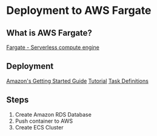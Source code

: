 # Deployment to AWS Fargate

## What is AWS Fargate?

[Fargate - Serverless compute engine](https://aws.amazon.com/fargate/)

## Deployment

[Amazon's Getting Started Guide](https://aws.amazon.com/blogs/compute/building-deploying-and-operating-containerized-applications-with-aws-fargate/)
[Tutorial](https://levelup.gitconnected.com/aws-fargate-running-a-serverless-node-js-app-on-aws-ecs-c5d8dea0a85a)
[Task Definitions](https://docs.aws.amazon.com/AmazonECS/latest/userguide/task_definition_parameters.html#container_definition_environment)

## Steps

1. Create Amazon RDS Database
1. Push container to AWS
1. Create ECS Cluster
